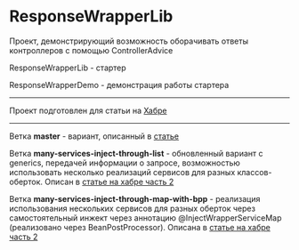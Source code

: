 # ResponseWrapperLib
Проект, демонстрирующий возможность оборачивать ответы контроллеров с помощью ControllerAdvice

ResponseWrapperLib - стартер

ResponseWrapperDemo - демонстрация работы стартера

--------------
Проект подготовлен для статьи на [Хабре](https://habr.com/ru/post/567056/)

--------------
Ветка **master** - вариант, описанный в [статье](https://habr.com/ru/post/567056/)

Ветка **many-services-inject-through-list** - обновленный вариант с generics, передачей информации о запросе, возможностью использовать несколько реализаций сервисов для разных классов-оберток. Описан в [статье на хабре часть 2](https://habr.com/ru/post/568344/)

Ветка **many-services-inject-through-map-with-bpp** - реализация использования нескольких сервисов для разных оберток через самостоятельный инжект через аннотацию @InjectWrapperServiceMap (реализовано через BeanPostProcessor). Описана в [статье на хабре часть 2](https://habr.com/ru/post/568344/)
